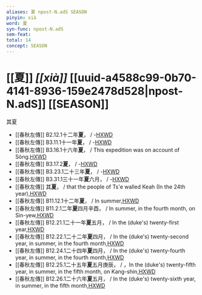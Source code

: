 ```yaml
---
aliases: 夏 npost-N.adS SEASON
pinyin: xià
word: 夏
syn-func: npost-N.adS
sem-feat: 
total: 14
concept: SEASON 
---
```

# [[夏]] *[[xià]]*  [[uuid-a4588c99-0b70-4141-8936-159e2478d528|npost-N.adS]] [[SEASON]]
其夏
 - [[春秋左傳]] B2.12.1十二年**夏**， / -[HXWD](https://hxwd.org/textview.html?location=KR1e0001_tls_002-184a.2)
 - [[春秋左傳]] B3.11.1十一年**夏**， / -[HXWD](https://hxwd.org/textview.html?location=KR1e0001_tls_003-125a.2)
 - [[春秋左傳]] B3.16.1十六年**夏**， / This expedition was on account of Sòng.[HXWD](https://hxwd.org/textview.html?location=KR1e0001_tls_003-178a.2)
 - [[春秋左傳]] B3.17.2**夏**， / -[HXWD](https://hxwd.org/textview.html?location=KR1e0001_tls_003-192a.2)
 - [[春秋左傳]] B3.23.1二十三年**夏**， / -[HXWD](https://hxwd.org/textview.html?location=KR1e0001_tls_003-261a.2)
 - [[春秋左傳]] B3.31.1三十一年**夏**六月， / -[HXWD](https://hxwd.org/textview.html?location=KR1e0001_tls_003-363a.2)
 - [[春秋左傳]] 其**夏**， / that the people of Ts'e walled Keah (In the 24th year),[HXWD](https://hxwd.org/textview.html?location=KR1e0001_tls_009-661a.3)
 - [[春秋左傳]] B11.12.1十二年**夏**， / In summer,[HXWD](https://hxwd.org/textview.html?location=KR1e0001_tls_011-220a.2)
 - [[春秋左傳]] B11.2.1二年**夏**四月辛酉， / In summer, in the fourth month, on Sin-yew,[HXWD](https://hxwd.org/textview.html?location=KR1e0001_tls_011-25a.2)
 - [[春秋左傳]] B12.21.1二十一年**夏**五月， / In the (duke's) twenty-first year,[HXWD](https://hxwd.org/textview.html?location=KR1e0001_tls_012-331a.2)
 - [[春秋左傳]] B12.22.1二十二年**夏**四月， / In the (duke's) twenty-second year, in summer, in the fourth month,[HXWD](https://hxwd.org/textview.html?location=KR1e0001_tls_012-335a.2)
 - [[春秋左傳]] B12.24.1二十四年**夏**四月， / In the (duke's) twenty-fourth year, in summer, in the fourth month,[HXWD](https://hxwd.org/textview.html?location=KR1e0001_tls_012-344a.2)
 - [[春秋左傳]] B12.25.1二十五年**夏**五月庚辰， / ，In the (duke's) twenty-fifth year, in summer, in the fifth month, on Kang-shin,[HXWD](https://hxwd.org/textview.html?location=KR1e0001_tls_012-349a.2)
 - [[春秋左傳]] B12.26.1二十六年**夏**五月， / In the (duke's) twenty-sixth year, in summer, in the fifth month,[HXWD](https://hxwd.org/textview.html?location=KR1e0001_tls_012-355a.2)